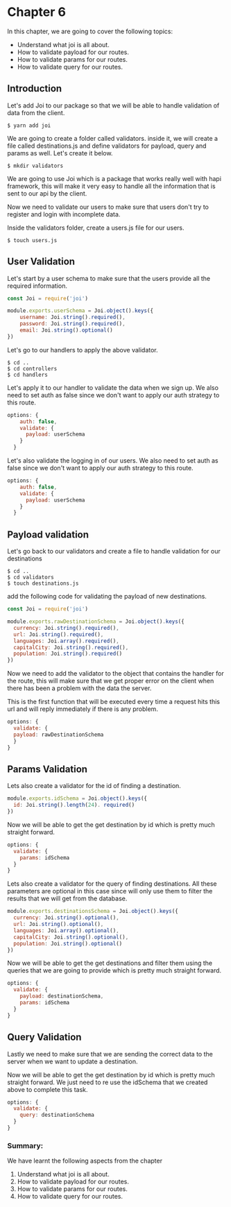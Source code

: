 # Chapter 6

In this chapter, we are going to cover the following topics:

* Understand what joi is all about.
* How to validate payload for our routes.
* How to validate params for our routes.
* How to validate query for our routes.

## **Introduction**

Let's add Joi to our package so that we will be able to handle validation of data from the client.

```
$ yarn add joi
```

We are going to create a folder called validators. inside it, we will create a file called destinations.js and define validators for payload, query and params as well. Let's create it below.

```
$ mkdir validators
```

We are going to use Joi which is a package that works really well with hapi framework, this will make it very easy to handle all the information that is sent to our api by the client.

Now we need to validate our users to make sure that users don't try to register and login with incomplete data.

Inside the validators folder, create a users.js file for our users.

```
$ touch users.js
```

## User Validation

Let's start by a user schema to make sure that the users provide all the required information.

```js
const Joi = require('joi')

module.exports.userSchema = Joi.object().keys({
    username: Joi.string().required(),
    password: Joi.string().required(),
    email: Joi.string().optional()
})
```

Let's go to our handlers to apply the above validator.

```
$ cd ..
$ cd controllers
$ cd handlers
```

Let's apply it to our handler to validate the data when we sign up. We also need to set auth as false since we don't want to apply our auth strategy to this route.

```js
options: {
    auth: false,
    validate: {
      payload: userSchema
    }
  }
```

Let's also validate the logging in of our users. We also need to set auth as false since we don't want to apply our auth strategy to this route.

```js
options: {
    auth: false,
    validate: {
      payload: userSchema
    }
  }
```

## Payload validation

Let's go back to our validators and create a file to handle validation for our destinations

```
$ cd ..
$ cd validators
$ touch destinations.js
```

add the following code for validating the payload of new destinations.

```js
const Joi = require('joi')

module.exports.rawDestinationSchema = Joi.object().keys({
  currency: Joi.string().required(),
  url: Joi.string().required(),
  languages: Joi.array().required(),
  capitalCity: Joi.string().required(),
  population: Joi.string().required()
})
```

Now we need to add the validator to the object that contains the handler for the route, this will make sure that we get proper error on the client when there has been a problem with the data the server.

This is the first function that will be executed every time a request hits this url and will reply immediately if there is any problem.

```js
options: {
  validate: {
  payload: rawDestinationSchema
  }
}
```

## Params Validation

Lets also create a validator for the id of finding a destination.

```js
module.exports.idSchema = Joi.object().keys({
  id: Joi.string().length(24). required()
})
```

Now we will be able to get the get destination by id which is pretty much straight forward.

```js
options: {
  validate: {
    params: idSchema
  }
}
```

Lets also create a validator for the query of finding destinations. All these parameters are optional in this case since will only use them to filter the results that we will get from the database.

```js
module.exports.destinationsSchema = Joi.object().keys({
  currency: Joi.string().optional(),
  url: Joi.string().optional(),
  languages: Joi.array().optional(),
  capitalCity: Joi.string().optional(),
  population: Joi.string().optional()
})
```

Now we will be able to get the get destinations and filter them using the queries that we are going to provide which is pretty much straight forward.

```js
options: {
  validate: {
    payload: destinationSchema,
    params: idSchema
  }
}
```

## Query Validation

Lastly we need to make sure that we are sending the correct data to the server when we want to update a destination.

Now we will be able to get the get destination by id which is pretty much straight forward. We just need to re use the idSchema that we created above to complete this task.

```js
options: {
  validate: {
    query: destinationSchema
  }
}
```

### S**ummary:**

We have learnt the following aspects from the chapter

1. Understand what joi is all about.
2. How to validate payload for our routes.
3. How to validate params for our routes.
4. How to validate query for our routes.



